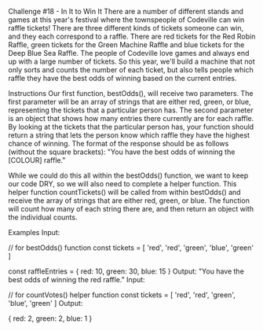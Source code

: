 Challenge #18 - In It to Win It
There are a number of different stands and games at this year's festival where the townspeople of Codeville can win raffle tickets! There are three different kinds of tickets someone can win, and they each correspond to a raffle. There are red tickets for the Red Robin Raffle, green tickets for the Green Machine Raffle and blue tickets for the Deep Blue Sea Raffle. The people of Codeville love games and always end up with a large number of tickets. So this year, we'll build a machine that not only sorts and counts the number of each ticket, but also tells people which raffle they have the best odds of winning based on the current entries.

Instructions
Our first function, bestOdds(), will receive two parameters. The first parameter will be an array of strings that are either red, green, or blue, representing the tickets that a particular person has. The second parameter is an object that shows how many entries there currently are for each raffle. By looking at the tickets that the particular person has, your function should return a string that lets the person know which raffle they have the highest chance of winning. The format of the response should be as follows (without the square brackets): "You have the best odds of winning the [COLOUR] raffle."

While we could do this all within the bestOdds() function, we want to keep our code DRY, so we will also need to complete a helper function. This helper function countTickets() will be called from within bestOdds() and receive the array of strings that are either red, green, or blue. The function will count how many of each string there are, and then return an object with the individual counts.

Examples
Input:

// for bestOdds() function
const tickets = [
  'red',
  'red',
  'green',
  'blue',
  'green'
]

const raffleEntries = {
  red: 10,
  green: 30,
  blue: 15
}
Output:
"You have the best odds of winning the red raffle."
Input:

// for countVotes() helper function
const tickets = [
  'red',
  'red',
  'green',
  'blue',
  'green'
]
Output:
 
{
  red: 2,
  green: 2,
  blue: 1
}

